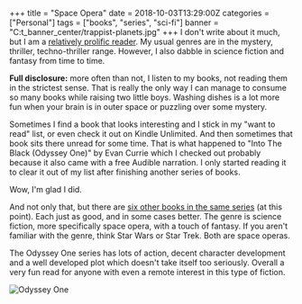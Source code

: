 +++
title = "Space Opera"
date = 2018-10-03T13:29:00Z
categories = ["Personal"]
tags = ["books", "series", "sci-fi"]
banner = "C:t_banner_center/trappist-planets.jpg"
+++
I don't write about it much, but I am a [relatively prolific reader][1]. My usual genres are in the mystery, thriller, techno-thriller range. However, I also dabble in science fiction and fantasy from time to time.

**Full disclosure:** more often than not, I listen to my books, not reading them in the strictest sense. That is really the only way I can manage to consume so many books while raising two little boys. Washing dishes is a lot more fun when your brain is in outer space or puzzling over some mystery.

Sometimes I find a book that looks interesting and I stick in my "want to read" list, or even check it out on Kindle Unlimited. And then sometimes that book sits there unread for some time. That is what happened to "Into The Black (Odyssey One)" by Evan Currie which I checked out probably because it also came with a free Audible narration. I only started reading it to clear it out of my list after finishing another series of books.

Wow, I'm glad I did.

And not only that, but there are [six other books in the same series][2] (at this point). Each just as good, and in some cases better. The genre is science fiction, more specifically space opera, with a touch of fantasy. If you aren't familiar with the genre, think Star Wars or Star Trek. Both are space operas.

The Odyssey One series has lots of action, decent character development and a well developed plot which doesn't take itself too seriously. Overall a very fun read for anyone with even a remote interest in this type of fiction.

![Odyssey One](https://images.gr-assets.com/books/1385156961l/18889230.jpg)

[1]: https://www.goodreads.com/user_challenges/10858589
[2]: https://www.goodreads.com/series/79684-odyssey-one
